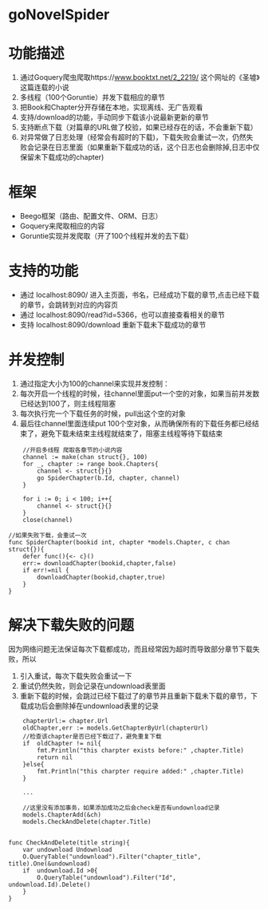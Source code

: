 # goNovelSpider


# 功能描述
1. 通过Goquery爬虫爬取https://www.booktxt.net/2_2219/ 这个网址的《圣墟》这篇连载的小说
2. 多线程（100个Goruntie）并发下载相应的章节
3. 把Book和Chapter分开存储在本地，实现离线、无广告观看
4. 支持/download的功能，手动同步下载该小说最新更新的章节
5. 支持断点下载（对篇章的URL做了校验，如果已经存在的话，不会重新下载）
6. 对异常做了日志处理（经常会有超时的下载)，下载失败会重试一次，仍然失败会记录在日志里面（如果重新下载成功的话，这个日志也会删除掉,日志中仅保留未下载成功的chapter)

# 框架
- Beego框架（路由、配置文件、ORM、日志）
- Goquery来爬取相应的内容
- Goruntie实现并发爬取（开了100个线程并发的去下载）

# 支持的功能
- 通过 localhost:8090/ 进入主页面，书名，已经成功下载的章节,点击已经下载的章节，会跳转到对应的内容页
- 通过 localhost:8090/read?id=5366，也可以直接查看相关的章节
- 支持 localhost:8090/download 重新下载未下载成功的章节

# 并发控制
1. 通过指定大小为100的channel来实现并发控制：
2. 每次开启一个线程的时候，往channel里面put一个空的对象，如果当前并发数已经达到100了，则主线程阻塞
3. 每次执行完一个下载任务的时候，pull出这个空的对象
4. 最后往channel里面连续put 100个空对象，从而确保所有的下载任务都已经结束了，避免下载未结束主线程就结束了，阻塞主线程等待下载结束
```
	//开启多线程 爬取各章节的小说内容
	channel := make(chan struct{}, 100)
	for _, chapter := range book.Chapters{
		channel <- struct{}{}
		go SpiderChapter(b.Id, chapter, channel)
	}

	for i := 0; i < 100; i++{
		channel <- struct{}{}
	}
	close(channel)

//如果失败下载，会重试一次
func SpiderChapter(bookid int, chapter *models.Chapter, c chan struct{}){
	defer func(){<- c}()
	err:= downloadChapter(bookid,chapter,false)
	if err!=nil {
		downloadChapter(bookid,chapter,true)
	}
}
```

# 解决下载失败的问题
因为网络问题无法保证每次下载都成功，而且经常因为超时而导致部分章节下载失败，所以
1. 引入重试，每次下载失败会重试一下
2. 重试仍然失败，则会记录在undownload表里面
3. 重新下载的时候，会跳过已经下载过了的章节并且重新下载未下载的章节，下载成功后会删除掉在undownload表里的记录 
```
	chapterUrl:= chapter.Url
	oldChapter,err := models.GetChapterByUrl(chapterUrl)
	//检查该chapter是否已经下载过了，避免重复下载
	if  oldChapter != nil{
		fmt.Println("this charpter exists before:" ,chapter.Title)
		return nil
	}else{
		fmt.Println("this charpter require added:" ,chapter.Title)
	}
	
	...

	//这里没有添加事务，如果添加成功之后会check是否有undownload记录
	models.ChapterAdd(&ch)
	models.CheckAndDelete(chapter.Title)


func CheckAndDelete(title string){
	var undownload Undownload
	O.QueryTable("undownload").Filter("chapter_title", title).One(&undownload)
	if  undownload.Id >0{
		O.QueryTable("undownload").Filter("Id", undownload.Id).Delete()
	}
}
```
